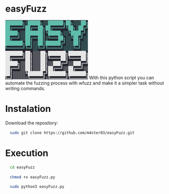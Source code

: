 # easyFuzz
<img src="https://github.com/m4ster03/easyFuzz/blob/main/easyFuzz.jpg">
With this python script you can automate the fuzzing process with wfuzz and make it a simpler task without writing commands.

# Instalation
Download the repository: <br>
```sh
  sudo git clone https://github.com/m4ster03/easyFuzz.git
  ```
# Execution

```sh
  cd easyFuzz
  ```
```sh
  chmod +x easyFuzz.py
  ```
```sh
  sudo python3 easyFuzz.py
  ```
